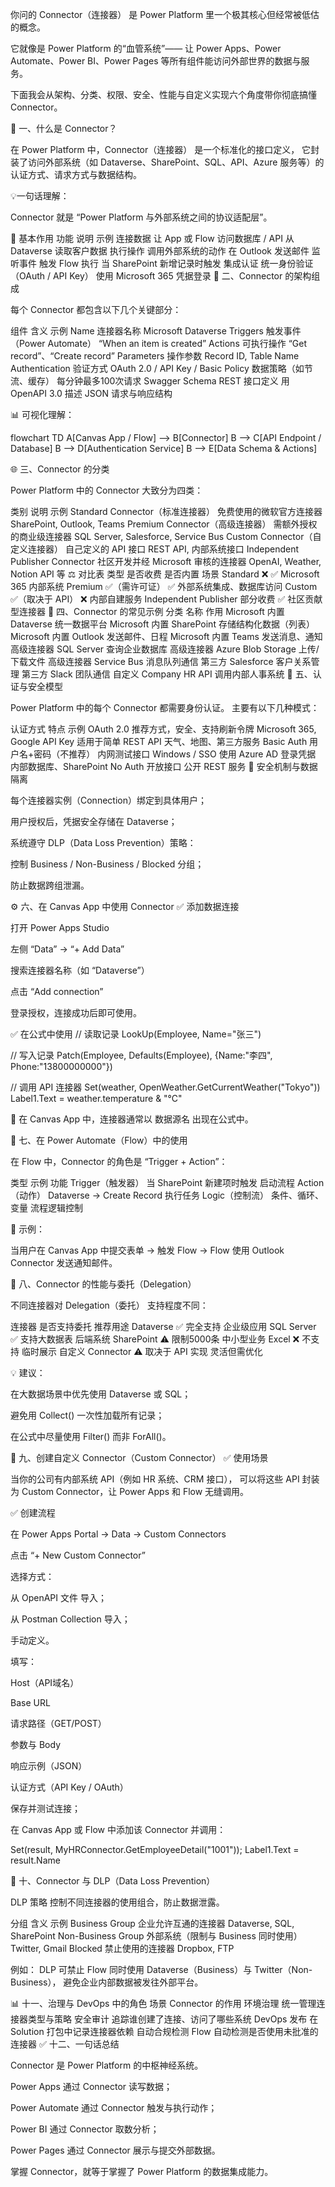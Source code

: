 你问的 Connector（连接器） 是 Power Platform 里一个极其核心但经常被低估的概念。

它就像是 Power Platform 的“血管系统”——
让 Power Apps、Power Automate、Power BI、Power Pages 等所有组件能访问外部世界的数据与服务。

下面我会从架构、分类、权限、安全、性能与自定义实现六个角度带你彻底搞懂 Connector。

🧭 一、什么是 Connector？

在 Power Platform 中，Connector（连接器） 是一个标准化的接口定义，
它封装了访问外部系统（如 Dataverse、SharePoint、SQL、API、Azure 服务等）的认证方式、请求方式与数据结构。

💡一句话理解：

Connector 就是 “Power Platform 与外部系统之间的协议适配层”。

📘 基本作用
功能	说明	示例
连接数据	让 App 或 Flow 访问数据库 / API	从 Dataverse 读取客户数据
执行操作	调用外部系统的动作	在 Outlook 发送邮件
监听事件	触发 Flow 执行	当 SharePoint 新增记录时触发
集成认证	统一身份验证（OAuth / API Key）	使用 Microsoft 365 凭据登录
🧱 二、Connector 的架构组成

每个 Connector 都包含以下几个关键部分：

组件	含义	示例
Name	连接器名称	Microsoft Dataverse
Triggers	触发事件（Power Automate）	“When an item is created”
Actions	可执行操作	“Get record”、“Create record”
Parameters	操作参数	Record ID, Table Name
Authentication	验证方式	OAuth 2.0 / API Key / Basic
Policy	数据策略（如节流、缓存）	每分钟最多100次请求
Swagger Schema	REST 接口定义	用 OpenAPI 3.0 描述 JSON 请求与响应结构

📊 可视化理解：

flowchart TD
A[Canvas App / Flow] --> B[Connector]
B --> C[API Endpoint / Database]
B --> D[Authentication Service]
B --> E[Data Schema & Actions]

🌐 三、Connector 的分类

Power Platform 中的 Connector 大致分为四类：

类别	说明	示例
Standard Connector（标准连接器）	免费使用的微软官方连接器	SharePoint, Outlook, Teams
Premium Connector（高级连接器）	需额外授权的商业级连接器	SQL Server, Salesforce, Service Bus
Custom Connector（自定义连接器）	自己定义的 API 接口	REST API, 内部系统接口
Independent Publisher Connector	社区开发并经 Microsoft 审核的连接器	OpenAI, Weather, Notion API 等
⚖️ 对比表
类型	是否收费	是否内置	场景
Standard	❌	✅	Microsoft 365 内部系统
Premium	✅（需许可证）	✅	外部系统集成、数据库访问
Custom	✅（取决于 API）	❌	内部自建服务
Independent Publisher	部分收费	✅	社区贡献型连接器
🧩 四、Connector 的常见示例
分类	名称	作用
Microsoft 内置	Dataverse	统一数据平台
Microsoft 内置	SharePoint	存储结构化数据（列表）
Microsoft 内置	Outlook	发送邮件、日程
Microsoft 内置	Teams	发送消息、通知
高级连接器	SQL Server	查询企业数据库
高级连接器	Azure Blob Storage	上传/下载文件
高级连接器	Service Bus	消息队列通信
第三方	Salesforce	客户关系管理
第三方	Slack	团队通信
自定义	Company HR API	调用内部人事系统
🔐 五、认证与安全模型

Power Platform 中的每个 Connector 都需要身份认证。
主要有以下几种模式：

认证方式	特点	示例
OAuth 2.0	推荐方式，安全、支持刷新令牌	Microsoft 365, Google
API Key	适用于简单 REST API	天气、地图、第三方服务
Basic Auth	用户名+密码（不推荐）	内网测试接口
Windows / SSO	使用 Azure AD 登录凭据	内部数据库、SharePoint
No Auth	开放接口	公开 REST 服务
🔐 安全机制与数据隔离

每个连接器实例（Connection）绑定到具体用户；

用户授权后，凭据安全存储在 Dataverse；

系统遵守 DLP（Data Loss Prevention）策略：

控制 Business / Non-Business / Blocked 分组；

防止数据跨组泄漏。

⚙️ 六、在 Canvas App 中使用 Connector
✅ 添加数据连接

打开 Power Apps Studio

左侧 “Data” → “+ Add Data”

搜索连接器名称（如 “Dataverse”）

点击 “Add connection”

登录授权，连接成功后即可使用。

✅ 在公式中使用
// 读取记录
LookUp(Employee, Name="张三")

// 写入记录
Patch(Employee, Defaults(Employee), {Name:"李四", Phone:"13800000000"})

// 调用 API 连接器
Set(weather, OpenWeather.GetCurrentWeather("Tokyo"))
Label1.Text = weather.temperature & "°C"


📘 在 Canvas App 中，连接器通常以 数据源名 出现在公式中。

🔁 七、在 Power Automate（Flow）中的使用

在 Flow 中，Connector 的角色是 “Trigger + Action”：

类型	示例	功能
Trigger（触发器）	当 SharePoint 新建项时触发	启动流程
Action（动作）	Dataverse → Create Record	执行任务
Logic（控制流）	条件、循环、变量	流程逻辑控制

🧩 示例：

当用户在 Canvas App 中提交表单 → 触发 Flow → Flow 使用 Outlook Connector 发送通知邮件。

🧠 八、Connector 的性能与委托（Delegation）

不同连接器对 Delegation（委托） 支持程度不同：

连接器	是否支持委托	推荐用途
Dataverse	✅ 完全支持	企业级应用
SQL Server	✅ 支持大数据表	后端系统
SharePoint	⚠️ 限制5000条	中小型业务
Excel	❌ 不支持	临时展示
自定义 Connector	⚠️ 取决于 API 实现	灵活但需优化

💡 建议：

在大数据场景中优先使用 Dataverse 或 SQL；

避免用 Collect() 一次性加载所有记录；

在公式中尽量使用 Filter() 而非 ForAll()。

🧰 九、创建自定义 Connector（Custom Connector）
✅ 使用场景

当你的公司有内部系统 API（例如 HR 系统、CRM 接口），
可以将这些 API 封装为 Custom Connector，让 Power Apps 和 Flow 无缝调用。

✅ 创建流程

在 Power Apps Portal → Data → Custom Connectors

点击 “+ New Custom Connector”

选择方式：

从 OpenAPI 文件 导入；

从 Postman Collection 导入；

手动定义。

填写：

Host（API域名）

Base URL

请求路径（GET/POST）

参数与 Body

响应示例（JSON）

认证方式（API Key / OAuth）

保存并测试连接；

在 Canvas App 或 Flow 中添加该 Connector 并调用：

Set(result, MyHRConnector.GetEmployeeDetail("1001"));
Label1.Text = result.Name

🧩 十、Connector 与 DLP（Data Loss Prevention）

DLP 策略 控制不同连接器的使用组合，防止数据泄露。

分组	含义	示例
Business Group	企业允许互通的连接器	Dataverse, SQL, SharePoint
Non-Business Group	外部系统（限制与 Business 同时使用）	Twitter, Gmail
Blocked	禁止使用的连接器	Dropbox, FTP

例如：
DLP 可禁止 Flow 同时使用 Dataverse（Business）与 Twitter（Non-Business），
避免企业内部数据被发往外部平台。

📊 十一、治理与 DevOps 中的角色
场景	Connector 的作用
环境治理	统一管理连接器类型与策略
安全审计	追踪谁创建了连接、访问了哪些系统
DevOps 发布	在 Solution 打包中记录连接器依赖
自动合规检测	Flow 自动检测是否使用未批准的连接器
✅ 十二、一句话总结

Connector 是 Power Platform 的中枢神经系统。

Power Apps 通过 Connector 读写数据；

Power Automate 通过 Connector 触发与执行动作；

Power BI 通过 Connector 取数分析；

Power Pages 通过 Connector 展示与提交外部数据。

掌握 Connector，就等于掌握了 Power Platform 的数据集成能力。